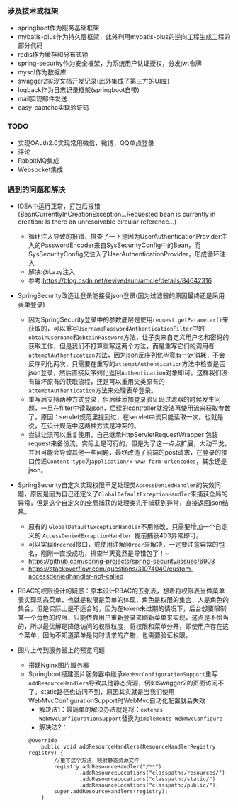 ### 涉及技术或框架
* springboot作为服务基础框架
* mybatis-plus作为持久层框架，此外利用mybatis-plus的逆向工程生成工程的部分代码
* redis作为缓存和分布式锁
* spring-security作为安全框架，为系统用户认证授权，分发jwt令牌
* mysql作为数据库
* swagger2实现文档开发记录(此外集成了第三方的UI库)
* logback作为日志记录框架(springboot自带)
* mail实现邮件发送
* easy-captcha实现验证码

### TODO
* 实现OAuth2.0实现常用微信，微博，QQ单点登录
* 评论
* RabbitMQ集成
* Websocket集成

### 遇到的问题和解决
* IDEA中运行正常，打包后报错(BeanCurrentlyInCreationException...Requested bean is currently in creation: Is there an unresolvable circular reference...)
    - 循环注入导致的报错，排查了一下是因为UserAuthenticationProvider注入的PasswordEncoder来自SysSecurityConfig中的Bean，而SysSecurityConfig又注入了UserAuthenticationProvider，形成循环注入
    - 解决:@Lazy注入 
    - 参考:https://blog.csdn.net/revivedsun/article/details/84642316
* SpringSecurity改造让登录能接受json登录(因为过滤器的原因最终还是采用表单登录)
    - 因为SpringSecurity登录中的参数底层是使用`request.getParameter()`来获取的，可以重写`UsernamePasswordAnthenticationFilter`中的`obtainUsername`和`obtainPassword`方法，让子类来自定义用户名和密码的获取工作，但是我们不打算重写这两个方法，而是重写它们的调用者`attemptAuthentication`方法，因为json反序列化毕竟有一定消耗，不会反序列化两次，只需要在重写的`attemptAuthentication`方法中检查是否json登录，然后直接反序列化返回`Authentication`对象即可。这样我们没有破坏原有的获取流程，还是可以重用父类原有的`attemptAuthentication`方法来处理表单登录。
    - 重写后支持两种方式登录，但后续添加登录验证码过滤器的时候发生问题，一旦在filter中读取json，后续的controller就没法再使用流来获取参数了，原因：servlet规范里提到过，在servlet中流只能读取一次。也就是说，在设计规范中这两种方式是冲突的。
    - 尝试让流可以重复使用，自己继承HttpServletRequestWrapper 包装request来备份流，实际上是可行的，但是为了这一点点扩展，大动干戈，并且可能会导致其他一些问题，最终改造了前端的post请求，在登录的接口传递`Content-type`为`application/x-www-form-urlencoded`，其余还是json。

* SpringSecurity自定义实现权限不足处理类`AccessDeniedHandler`的失效问题，原因是因为自己还定义了`GlobalDefaultExceptionHandler`来捕获全局的异常，但是这个自定义的全局捕获的处理类先于捕获到异常，直接返回json结果。
  * 原有的 `GlobalDefaultExceptionHandler`不用修改，只需要增加一个自定义的 `AccessDeniedExceptionHandler `提前捕获403异常即可。
  * 可以实现`Ordered`接口，或使用注解`@Order`来解决，一定要注意异常的包名，刚刚一直没成功，排查半天竟然是导错包了！~
  * https://github.com/spring-projects/spring-security/issues/6908
  * https://stackoverflow.com/questions/31074040/custom-accessdeniedhandler-not-called
* RBAC的权限设计的疑惑：原本设计RBAC的五张表，想着将权限表当做菜单表实现动态菜单，也就是权限是菜单的体现，角色是权限的集合，人是角色的集合，但是实际上是不适合的，因为在token未过期的情况下，后台想要限制某一个角色的权限，只能依靠用户重新登录来刷新菜单来实现，这点是不恰当的，所以最优解是降低访问的权限粒度，将权限和菜单分开，即使用户存在这个菜单，因为不知道菜单是何时请求的产物，也需要验证权限。
* 图片上传到服务器上的预览问题
  * 搭建Nginx图片服务器
  * Springboot搭建图片服务器中继承`WebMvcConfigurationSupport`重写`addResourceHandlers`导致其他静态资源，例如Swagger2的页面访问不了，static路径也访问不到，原因其实就是当我们使用WebMvcConfigurationSupport时WebMvc自动化配置就会失效
    * 解决法1：最简单的解决办法就是将：`extends WebMvcConfigurationSupport`替换为`implements WebMvcConfigure`
    * 解决法2：
    ```
    @Override
        public void addResourceHandlers(ResourceHandlerRegistry registry) {
            //重写这个方法，映射静态资源文件
            registry.addResourceHandler("/**")
                    .addResourceLocations("classpath:/resources/")
                    .addResourceLocations("classpath:/static/")
                    .addResourceLocations("classpath:/public/");
            super.addResourceHandlers(registry);
        }
    ```
  